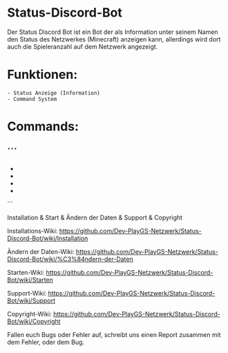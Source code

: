 # Status-Discord-Bot

Der Status Discord Bot ist ein Bot der als Information unter seinem Namen den Status des Netzwerkes (Minecraft) anzeigen kann, allerdings wird dort auch die Spieleranzahl auf dem Netzwerk angezeigt.


# Funktionen:
```
- Status Anzeige (Information)
- Command System
```

# Commands:
´´´
-
-
-
-
-
´´´


Installation & Start & Ändern der Daten & Support & Copyright

Installations-Wiki: https://github.com/Dev-PlayGS-Netzwerk/Status-Discord-Bot/wiki/Installation

Ändern der Daten-Wiki: https://github.com/Dev-PlayGS-Netzwerk/Status-Discord-Bot/wiki/%C3%84ndern-der-Daten

Starten-Wiki: https://github.com/Dev-PlayGS-Netzwerk/Status-Discord-Bot/wiki/Starten

Support-Wiki: https://github.com/Dev-PlayGS-Netzwerk/Status-Discord-Bot/wiki/Support

Copyright-Wiki: https://github.com/Dev-PlayGS-Netzwerk/Status-Discord-Bot/wiki/Copyright


Fallen euch Bugs oder Fehler auf, schreibt uns einen Report zusammen mit dem Fehler, oder dem Bug.
